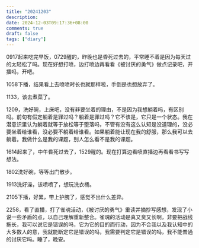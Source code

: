 ```yaml
---
title: "20241203"
description: 
date: 2024-12-03T09:17:36+08:00
comments: true
draft: false
tags: ["diary"]
---
```

0917起来吃完早饭，0729醒的，昨晚也是昏死过去的，平常睡不着是因为每天过的太轻松了吗。现在好想打喷，边打喷边再看看《被讨厌的勇气》做点记录吧，开播吗，开吧。

1058下播，结果看上去喷喷时长也就那样啦，手倒是也想放弃了。

1133，该去煮菜了。

1209，洗好碗，上床吧，没有非要坐着的理由，不是因为我想躺着吗，有区别吗。前句有假定躺着是罪过吗？躺着是罪过吗？它不该是，它只是一个状态。我在潜意识里认为躺着就等于放松等于堕落吗，不管有没有这么认知是没道理的，没必要坐着给谁看，没必要不躺着给谁看。如果躺着能让现在我的舒服，那么我可以去躺着。我做什么是我的课题，别人怎么看不是我的课题。

1614起来了，中午昏死过去了，1529醒的。现在打算边看喷直播边再看看书写写想法。

1802洗好碗，等等出门散步。

1913洗好澡，该喷喷了，想玩洗衣桶。

2105下播，好累，带上护腕了，感觉不出什么差异。

2258，看了直播，打了雀魂活动，《被讨厌的勇气》重读并摘抄写感想，发现了小说一些矛盾的点，以自己理解重新整合。雀魂的活动是真又臭又长啊，非要把战线拖长，我可以说它是错误的吗，它为它的目的而行动，因为不合我以及我认知中的大多数人的意，我就能断定它是错误的吗，我需要判定它是错误的吗，我不能普通的讨厌它吗。睡了，晚安。
